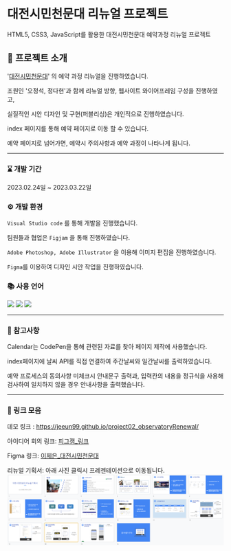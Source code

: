 # 대전시민천문대 리뉴얼 프로젝트

HTML5, CSS3, JavaScript를 활용한 대전시민천문대 예약과정 리뉴얼 프로젝트

## 🙋 프로젝트 소개

'[대전시민천문대](https://djstar.kr/)' 의 예약 과정 리뉴얼을 진행하였습니다.

조원인 '오정석, 정다현'과 함께 리뉴얼 방향, 웹사이트 와이어프레임 구성을 진행하였고,

실질적인 시안 디자인 및 구현(퍼블리싱)은 개인적으로 진행하였습니다.

index 페이지를 통해 예약 페이지로 이동 할 수 있습니다.

예약 페이지로 넘어가면, 예약시 주의사항과 예약 과정이 나타나게 됩니다.

---

### ⌛ 개발 기간

2023.02.24일 ~ 2023.03.22일

### ⚙ 개발 환경

`Visual Studio code` 를 통해 개발을 진행했습니다.

팀원들과 협업은 `Figjam` 을 통해 진행하였습니다.

`Adobe Photoshop, Adobe Illustrator` 을 이용해 이미지 편집을 진행하였습니다.

`Figma`를 이용하여 디자인 시안 작업을 진행하였습니다.

### 📚 사용 언어

<img src="https://img.shields.io/badge/HTML5-E34F26?style=flat&logo=HTML5&logoColor=white"/>
<img src="https://img.shields.io/badge/CSS3-1572B6?style=flat&logo=CSS3&logoColor=white"/>
<img src="https://img.shields.io/badge/JavaScript-F7DF1E?style=flat&logo=JavaScript&logoColor=white"/>

---

### 💬 참고사항

Calendar는 CodePen을 통해 관련된 자료를 찾아 페이지 제작에 사용했습니다.

index페이지에 날씨 API를 직접 연결하여 주간날씨와 일간날씨를 출력하였습니다.

예약 프로세스의 동의사항 미체크시 안내문구 출력과, 입력칸의 내용을 정규식을 사용해 검사하여 일치하지 않을 경우 안내사항을 출력했습니다.

---

### 🔗 링크 모음

데모 링크 : <https://jeeun99.github.io/project02_observatoryRenewal/>

아이디어 회의 링크: [피그잼\_링크](https://www.figma.com/file/jUD7SwCGpqrjIb4ZrvU2p2/C%EC%A1%B0_%EB%8C%80%EC%A0%84%EC%8B%9C%EB%AF%BC%EC%B2%9C%EB%AC%B8%EB%8C%80_%ED%86%A0%EB%A1%A0?node-id=0%3A1&t=p4qmO3XJE6lk1slZ-1)

Figma 링크: [이제은\_대전시민천문대](https://www.figma.com/file/2IH0lBwZHnzt5uN3XujnfO/%EC%9D%B4%EC%A0%9C%EC%9D%80_%EB%8C%80%EC%A0%84%EC%8B%9C%EB%AF%BC%EC%B2%9C%EB%AC%B8%EB%8C%80?node-id=0%3A1&t=06WxilQU9liW1DXb-1)

리뉴얼 기획서: 아래 사진 클릭시 프레젠테이션으로 이동됩니다.
<a href="https://docs.google.com/presentation/d/1PtCZ5NK-zUa_itFyQhS6pijREdrjelmpOlcfts9Cqdo/edit#slide=id.p"><img src="img/pptImg.png"/></a>
